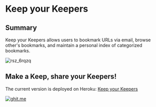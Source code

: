 # Keep your Keepers

## Summary

Keep your Keepers allows users to bookmark URLs via email, browse other's bookmarks, and maintain a personal index of categorized bookmarks.

![rsz_6rqzq](https://cloud.githubusercontent.com/assets/12492121/20918689/4f0b848a-bb66-11e6-8710-96e999c952ab.png)

## Make a Keep, share your Keepers!

The current version is deployed on Heroku: [Keep your Keepers](http://kyk-app.herokuapp.com/)

[![ghit.me](https://ghit.me/badge.svg?repo=ver2point0/keep-your-keepers)](https://ghit.me/repo/ver2point0/keep-your-keepers)